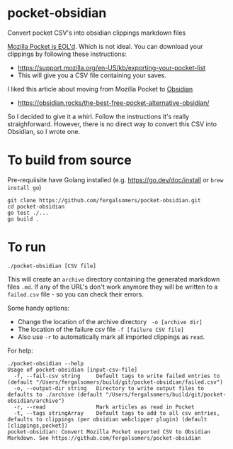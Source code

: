 # pocket-obsidian
Convert pocket CSV's into obsidian clippings markdown files

[Mozilla Pocket is EOL'd](https://support.mozilla.org/en-US/kb/future-of-pocket). Which is not ideal. 
You can download your clippings by following these instructions: 
- https://support.mozilla.org/en-US/kb/exporting-your-pocket-list
- This will give you a CSV file containing your saves. 

I liked this article about moving from Mozilla Pocket to [Obsidian](https://obsidian.md/)
- https://obsidian.rocks/the-best-free-pocket-alternative-obsidian/

So I decided to give it a whirl. Follow the instructions it's really straighforward. 
However, there is no direct way to convert this CSV into Obsidian, so I wrote one. 


# To build from source

Pre-requiisite have Golang installed (e.g. https://go.dev/doc/install or  `brew install go`)

```
git clone https://github.com/fergalsomers/pocket-obsidian.git
cd pocket-obsidian
go test ./...
go build . 
```

# To run

```
./pocket-obsidian [CSV file]
```

This will create an `archive` directory containing the generated markdown files `.md`. If any of the URL's don't work anymore they will be written to a `failed.csv` file - so you can check their errors. 

Some handy options:
-  Change the location of the archive directory ` -o [archive dir]`
-  The location of the failure csv file `-f [failure CSV file] `
-  Also use `-r` to automatically mark all imported clippings as `read`. 

For help:

```
./pocket-obsidian --help
Usage of pocket-obsidian [input-csv-file]
  -f, --fail-csv string     Default tags to write failed entries to (default "/Users/fergalsomers/build/git/pocket-obsidian/failed.csv")
  -o, --output-dir string   Directory to write output files to defaults to ./archive (default "/Users/fergalsomers/build/git/pocket-obsidian/archive")
  -r, --read                Mark articles as read in Pocket
  -t, --tags stringArray    Default tags to add to all csv entries, defaults to clippings (per obsidian webclipper plugin) (default [clippings,pocket])
pocket-obsidian: Convert Mozilla Pocket exported CSV to Obsidian Markdown. See https://github.com/fergalsomers/pocket-obsidian
``` 

